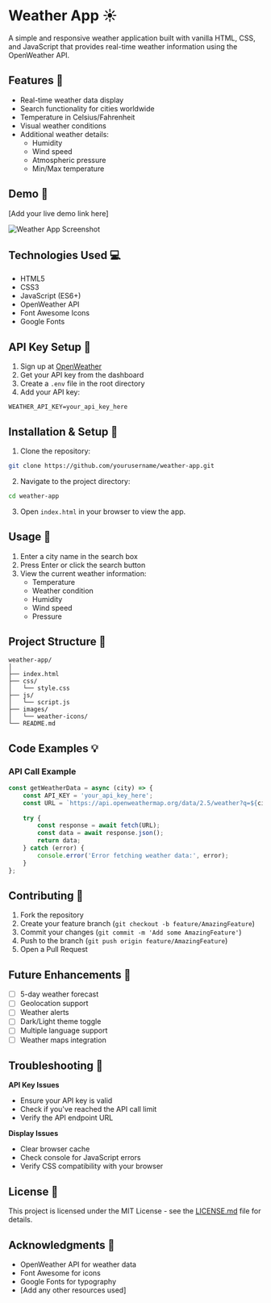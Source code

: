 # Weather App ☀️

A simple and responsive weather application built with vanilla HTML, CSS, and JavaScript that provides real-time weather information using the OpenWeather API.

## Features 🌟

- Real-time weather data display
- Search functionality for cities worldwide
- Temperature in Celsius/Fahrenheit
- Visual weather conditions
- Additional weather details:
  - Humidity
  - Wind speed
  - Atmospheric pressure
  - Min/Max temperature

## Demo 🎯

[Add your live demo link here]

![Weather App Screenshot](/path-to-your-screenshot.png)

## Technologies Used 💻

- HTML5
- CSS3
- JavaScript (ES6+)
- OpenWeather API
- Font Awesome Icons
- Google Fonts

## API Key Setup 🔑

1. Sign up at [OpenWeather](https://openweathermap.org/)
2. Get your API key from the dashboard
3. Create a `.env` file in the root directory
4. Add your API key:
```
WEATHER_API_KEY=your_api_key_here
```

## Installation & Setup 🚀

1. Clone the repository:
```bash
git clone https://github.com/yourusername/weather-app.git
```

2. Navigate to the project directory:
```bash
cd weather-app
```

3. Open `index.html` in your browser to view the app.

## Usage 📱

1. Enter a city name in the search box
2. Press Enter or click the search button
3. View the current weather information:
   - Temperature
   - Weather condition
   - Humidity
   - Wind speed
   - Pressure

## Project Structure 📁

```
weather-app/
│
├── index.html
├── css/
│   └── style.css
├── js/
│   └── script.js
├── images/
│   └── weather-icons/
└── README.md
```

## Code Examples 💡

### API Call Example
```javascript
const getWeatherData = async (city) => {
    const API_KEY = 'your_api_key_here';
    const URL = `https://api.openweathermap.org/data/2.5/weather?q=${city}&appid=${API_KEY}&units=metric`;
    
    try {
        const response = await fetch(URL);
        const data = await response.json();
        return data;
    } catch (error) {
        console.error('Error fetching weather data:', error);
    }
};
```

## Contributing 🤝

1. Fork the repository
2. Create your feature branch (`git checkout -b feature/AmazingFeature`)
3. Commit your changes (`git commit -m 'Add some AmazingFeature'`)
4. Push to the branch (`git push origin feature/AmazingFeature`)
5. Open a Pull Request

## Future Enhancements 🚀

- [ ] 5-day weather forecast
- [ ] Geolocation support
- [ ] Weather alerts
- [ ] Dark/Light theme toggle
- [ ] Multiple language support
- [ ] Weather maps integration

## Troubleshooting 🔧

**API Key Issues**
- Ensure your API key is valid
- Check if you've reached the API call limit
- Verify the API endpoint URL

**Display Issues**
- Clear browser cache
- Check console for JavaScript errors
- Verify CSS compatibility with your browser

## License 📄

This project is licensed under the MIT License - see the [LICENSE.md](LICENSE.md) file for details.

## Acknowledgments 🙏

- OpenWeather API for weather data
- Font Awesome for icons
- Google Fonts for typography
- [Add any other resources used]

